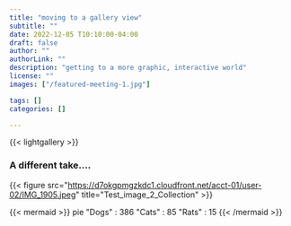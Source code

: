 ```yaml
---
title: "moving to a gallery view"
subtitle: ""
date: 2022-12-05 T10:10:00-04:00
draft: false
author: ""
authorLink: ""
description: "getting to a more graphic, interactive world"
license: ""
images: ["/featured-meeting-1.jpg"]

tags: []
categories: []

---
```


{{< lightgallery >}}

### A different take....
{{< figure src="https://d7okgpmgzkdc1.cloudfront.net/acct-01/user-02/IMG_1905.jpeg" title="Test_image_2_Collection" >}}

{{< mermaid >}}
pie
    "Dogs" : 386
    "Cats" : 85
    "Rats" : 15
{{< /mermaid >}}
